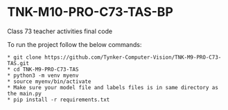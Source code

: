 # TNK-M10-PRO-C73-TAS-BP

Class 73 teacher activities final code

To run the project follow the below commands:

```
* git clone https://github.com/Tynker-Computer-Vision/TNK-M9-PRO-C73-TAS.git
* cd TNK-M9-PRO-C73-TAS
* python3 -m venv myenv
* source myenv/bin/activate
* Make sure your model file and labels files is in same directory as the main.py
* pip install -r requirements.txt
```
